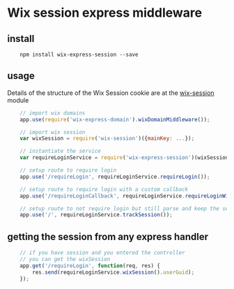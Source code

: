 # Wix session express middleware

## install
```
    npm install wix-express-session --save
```

## usage

Details of the structure of the Wix Session cookie are at the [wix-session](../wix-session) module

```javascript
    // import wix domains
    app.use(require('wix-express-domain').wixDomainMiddleware());

    // import wix session
    var wixSession = require('wix-session')({mainKey: ...});

    // instantiate the service
    var requireLoginService = require('wix-express-session')(wixSession);

    // setup route to require login
    app.use('/requireLogin', requireLoginService.requireLogin());

    // setup route to require login with a custom callback
    app.use('/requireLoginCallback', requireLoginService.requireLoginWithCallback(invalidSessionHandler));

    // setup route to not require login but still parse and keep the session object
    app.use('/', requireLoginService.trackSession());

```

## getting the session from any express handler
```javascript
    // if you have session and you entered the controller
    // you can get the wixSession 
    app.get('/requireLogin', function(req, res) {
        res.send(requireLoginService.wixSession().userGuid);
    });
```




